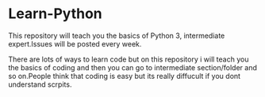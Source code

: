 # Learn-Python
This repository will teach you the basics of Python 3, intermediate expert.Issues will be posted every week.

There are lots of ways to learn code but on this repository i will teach you the basics of coding and then you can go to intermediate section/folder and so on.People think that coding is easy but its really diffucult if you dont understand scrpits.
